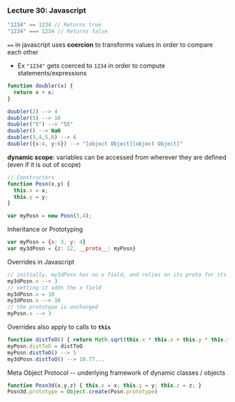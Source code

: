 ### Lecture 30: Javascript

```javascript
"1234" == 1234 // Returns true
"1234" === 1234 // Returns false
```

`==` in javascript uses **coercion** to transforms values in order to compare each other

- Ex ```"1234"``` gets coerced to ```1234``` in order to compute statements/expressions

```javascript
function doubler(x) {
  return x + x;
}

doubler(2) --> 4
doubler(5) --> 10
doubler("5") --> "55"
doubler() --> NaN
doubler(3,4,5,6) --> 6
doubler({x:4, y:6}) --> "[object Object][object Object]"
```

**dynamic scope**: variables can be accessed from wherever they are defined (even if it is out of scope)

```javascript
// Constructors
function Posn(x,y) {
  this.x = x;
  this.y = y;
}

var myPosn = new Posn(3,4);
```

Inheritance or Prototyping

```javascript
var myPosn = {x: 3, y: 4}
var my3dPosn = {z: 12, __proto__: myPosn}
```

Overrides in Javascript

```javascript
// initially, my3dPosn has no x field, and relies on its proto for its x
my3dPosn.x --> 3
// setting it adds the x field
my3dPosn.x = 10
my3dPosn.x --> 10
// the prototype is unchanged
myPosn.x --> 3
```

Overrides also apply to calls to **```this```**

```javascript
function distToO() { return Math.sqrt(this.x * this.x + this.y * this.y); }
myPosn.distToO = distToO
myPosn.distToO() --> 5
my3dPosn.distToO() --> 10.77...
```

Meta Object Protocol -- underlying framework of dynamic classes / objects

```javascript
function Posn3d(x,y,z) { this.x = x; this.y = y; this.z = z; }
Posn3d.prototype = Object.create(Posn.prototype)
```

